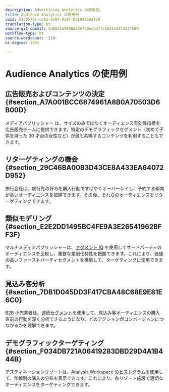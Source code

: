 ```yaml
---
description: Advertising Analytics の使用例。
title: Audience Analytics の使用例
uuid: 51c0576c-ce8a-4a87-9c8f-be193e50279d
translation-type: ht
source-git-commit: 5d8032a9806836e7d0ecbd7fa3652ed1fd137e89
workflow-type: ht
source-wordcount: '218'
ht-degree: 100%

---
```



# Audience Analytics の使用例

## 広告販売およびコンテンツの決定 {#section_A7A001BCC6874961A8B0A70503D6B00D}

メディアパブリッシャー は、サイズのみではなくオーディエンス有効性指標を広告販売チームに提供できます。特定のデモグラフィックセグメント（初めて子供を持った 30 才台の女性など）が最も共鳴するコンテンツを判別することもできます。

## リターゲティングの機会 {#section_29C46BA00B3D43CE8A433EA64072D952}

旅行会社は、旅行先の好みを購入行動ですばやくオーバーレイし、予約する傾向が高いオーディエンスを把握できます。その後、それらのオーディエンスをリターゲティングできます。

## 類似モデリング {#section_E2E2DD1495BC4FE9A3E26541962BFF3F}

マルチメディアパブリッシャーは、[セグメント IQ](https://docs.adobe.com/content/help/ja-JP/analytics/analyze/analysis-workspace/panels/segment-comparison/segment-comparison.html) を使用してサードパーティのオーディエンスを比較し、重要な差別化特性を把握できます。これにより、価値の高いファーストパーティセグメントを構築して、ターゲティングに使用できます。

## 見込み客分析 {#section_7DB1D045DD3F417CBA48C68E9E81E6C0}

B2B 小売業者は、[連続セグメント](https://docs.adobe.com/help/ja-JP/analytics/components/segmentation/segmentation-workflow/seg-sequential-build.html)を使用して、見込み客オーディエンスの購入直前の行動を深く分析できるようになり、どのアクションがコンバージョンにつながるかを理解できます。

## デモグラフィックターゲティング {#section_F034DB721A06419283DBD29D4A1B444B}

デスティネーションリゾートは、[Analysis Workspace のヒストグラム](https://docs.adobe.com/content/help/ja-JP/analytics/analyze/analysis-workspace/visualizations/histogram.html)を使用して、年齢別の購入の分布を表示できます。これにより、各リゾート施設で適切なオーディエンスをターゲティングできます。
